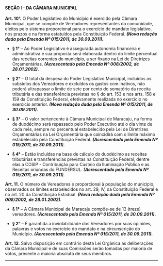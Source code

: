 #### SEÇÃO I - DA CÂMARA MUNICIPAL


**Art. 10°.** O Poder Legislativo do Município é exercido pela Câmara Municipal, que se compõe de Vereadores representantes da comunidade, eleitos pelo sistema proporcional para o exercício de mandato legislativo, nos prazos e na forma estatuídos pela Constituição Federal. ***(Nova redação dada pela Emenda Nº 015/2011, de 30.09.2011).***

- **§ 1°** – Ao Poder Legislativo é assegurada autonomia financeira e administrativa e sua proposta será elaborada dentro do limite percentual das receitas correntes do município, a ser fixado na Lei de Diretrizes Orçamentárias. ***(Acrescentado pela Emenda
Nº 008/2002, de 28.01.2002).***

- **§ 2°** – O total da despesa do Poder Legislativo Municipal, incluídos os subsídios dos Vereadores e excluídos os gastos com inativos, não poderá ultrapassar o limite de sete por cento do somatório da receita tributária e das transferência previstas no § do art. 153 e nos arts. 158 e 159 da Constituição Federal, efetivamente realizada no exercício no exercício anterior. ***(Nova redação dada pela Emenda Nº 015/2011, de 30.09.2011).***

- **§ 3°** – O valor pertencente à Câmara Municipal de Maracaju, na forma de duodécimo será repassado pelo Poder Executivo até o dia vinte de cada mês, sempre no percentual estabelecido pela Lei de Diretrizes Orçamentárias na Lei Orçamentária que coincidirá com o limite máximo estabelecido pela Constituição Federal. ***(Acrescentado pela Emenda Nº 015/2011, de 30.09.2011).***

- **§ 4°** – Estão incluídas na base de cálculo do duodécimo as receitas tributárias e
transferências previstas na Constituição Federal, dentre elas a COSIP - Contribuição para Custeio da Iluminação Pública e as Receitas oriundas do FUNDERSUL. ***(Acrescentado pela Emenda Nº 015/2011, de 30.09.2011).***

**Art. 11.** O número de Vereadores é proporcional à população do município, observados os limites estabelecidos no art. 29, IV, da Constituição Federal e no art. 20 da Constituição Estadual. ***(Nova redação dada pela Emenda Nº 008/2002, de 28.01.2002).***

- **§ 1°** – A Câmara Municipal de Maracaju compõe-se de 13 (treze) vereadores. ***(Acrescentado pela Emenda Nº 015/2011, de 30.09.2011).***

- **§ 2°** – É garantida a inviolabilidade dos Vereadores por suas opiniões, palavras e votos no exercício do mandato e na circunscrição do Município. ***(Acrescentado pela Emenda Nº 015/2011, de 30.09.2011).***

**Art. 12.** Salvo disposição em contrário desta Lei Orgânica as deliberações da Câmara Municipal e de suas Comissões serão tomadas por maioria de votos, presente a
maioria absoluta de seus membros.

---